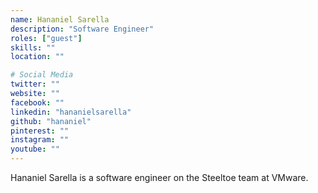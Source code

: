 ```yaml
---
name: Hananiel Sarella
description: "Software Engineer"
roles: ["guest"]
skills: ""
location: ""

# Social Media
twitter: ""
website: ""
facebook: ""
linkedin: "hananielsarella"
github: "hananiel"
pinterest: ""
instagram: ""
youtube: ""
---
```


Hananiel Sarella is a software engineer on the Steeltoe team at VMware.  

<!--more-->
